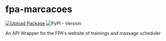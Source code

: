 # fpa-marcacoes

[![Upload Package](https://github.com/andrefpoliveira/fpa-marcacoes/actions/workflows/release.yml/badge.svg?branch=main)](https://github.com/andrefpoliveira/fpa-marcacoes/actions/workflows/release.yml)
![PyPI - Version](https://img.shields.io/pypi/v/fpa-marcacoes)

An API Wrapper for the FPA's website of trainings and massage scheduler
